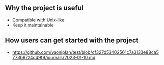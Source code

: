 <!-- What the project does -->
## Why the project is useful
- Compatible with Unix-like
- Keep it maintainable

## How users can get started with the project
- https://github.com/yaoniplan/test/blob/cf327d53402561c7a3133e88ca5773b8724c49f9/journals/2023-01-10.md

<!-- Where users can get help with your project -->
<!-- Who maintains and contributes to the project-->
